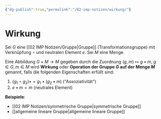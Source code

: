 ```yaml
---
{"dg-publish":true,"permalink":"/02-imp-notizen/wirkung/"}
---
```



# Wirkung

Sei $G$ eine [[02 IMP Notizen/Gruppe\|Gruppe]] (Transformationsgruppe) mit Verknüpfung $\circ$ und neutralen Element $e$. 
Sei $M$ eine Menge. 

Eine Abbildung $G\times M\to M$ gegeben durch die Zuordnung $(g,m)\mapsto g\bullet m$, $g\in G, m\in M$ wird **Wirkung** oder **Operation der Gruppe $G$ auf der Menge $M$** genannt, falls die folgenden Eigenschaften erfüllt sind: 

1. $(g_1\circ g_2)\bullet=g_1\bullet(g_2\bullet m)$ ("Assoziativität")
2. $e\bullet m=m$ (neutrales Element)

**Beispiele**: 
- [[02 IMP Notizen/symmetrische Gruppe\|symmetrische Gruppe]]
- [[allgemeine lineare Gruppe\|allgemeine lineare Gruppe]]